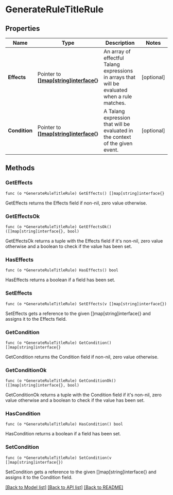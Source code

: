 # GenerateRuleTitleRule

## Properties

Name | Type | Description | Notes
------------ | ------------- | ------------- | -------------
**Effects** | Pointer to [**[]map[string]interface{}**](map[string]interface{}.md) | An array of effectful Talang expressions in arrays that will be evaluated when a rule matches. | [optional] 
**Condition** | Pointer to [**[]map[string]interface{}**](map[string]interface{}.md) | A Talang expression that will be evaluated in the context of the given event. | [optional] 

## Methods

### GetEffects

`func (o *GenerateRuleTitleRule) GetEffects() []map[string]interface{}`

GetEffects returns the Effects field if non-nil, zero value otherwise.

### GetEffectsOk

`func (o *GenerateRuleTitleRule) GetEffectsOk() ([]map[string]interface{}, bool)`

GetEffectsOk returns a tuple with the Effects field if it's non-nil, zero value otherwise
and a boolean to check if the value has been set.

### HasEffects

`func (o *GenerateRuleTitleRule) HasEffects() bool`

HasEffects returns a boolean if a field has been set.

### SetEffects

`func (o *GenerateRuleTitleRule) SetEffects(v []map[string]interface{})`

SetEffects gets a reference to the given []map[string]interface{} and assigns it to the Effects field.

### GetCondition

`func (o *GenerateRuleTitleRule) GetCondition() []map[string]interface{}`

GetCondition returns the Condition field if non-nil, zero value otherwise.

### GetConditionOk

`func (o *GenerateRuleTitleRule) GetConditionOk() ([]map[string]interface{}, bool)`

GetConditionOk returns a tuple with the Condition field if it's non-nil, zero value otherwise
and a boolean to check if the value has been set.

### HasCondition

`func (o *GenerateRuleTitleRule) HasCondition() bool`

HasCondition returns a boolean if a field has been set.

### SetCondition

`func (o *GenerateRuleTitleRule) SetCondition(v []map[string]interface{})`

SetCondition gets a reference to the given []map[string]interface{} and assigns it to the Condition field.


[[Back to Model list]](../README.md#documentation-for-models) [[Back to API list]](../README.md#documentation-for-api-endpoints) [[Back to README]](../README.md)


